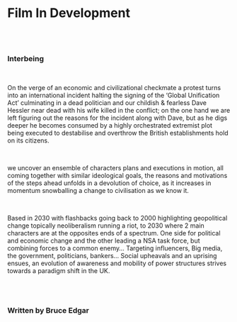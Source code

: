 <h1>
Film
In Development
</h1>
<br>
<br>
<h3>
Interbeing
</h3>
<br>
<p>On the verge of an economic and civilizational checkmate a protest turns into an international incident halting the signing of the ‘Global Unification Act’ culminating in a dead politician and our childish & fearless Dave Hessler near dead with his wife killed in the conflict; on the one hand we are left figuring out the reasons for the incident along with Dave, but as he digs deeper he becomes consumed by a highly orchestrated extremist plot being executed to destabilise and overthrow the British establishments hold on its citizens. </p>
<br>
<p>we uncover an ensemble of characters plans and executions in motion, all coming together with similar ideological goals, the reasons and motivations of the steps ahead unfolds in a devolution of choice, as it increases in momentum snowballing a change to civilisation as we know it. </p>
<br>
<p>Based in 2030 with flashbacks going back to 2000 highlighting geopolitical change topically neoliberalism running a riot, to 2030 where 2 main characters are at the opposites ends of a spectrum. One side for political and economic change and the other leading a NSA task force, but combining forces to a common enemy… Targeting influencers, Big media, the government, politicians, bankers… Social upheavals and an uprising ensues, an evolution of awareness and mobility of power structures strives towards a paradigm shift in the UK.</p>
<br>
<br>
<h3>Written by Bruce Edgar</h3>
